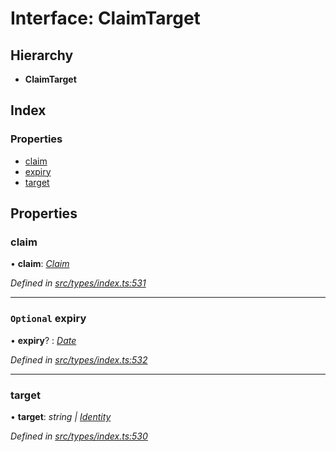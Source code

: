 # Interface: ClaimTarget

## Hierarchy

* **ClaimTarget**

## Index

### Properties

* [claim](claimtarget.md#claim)
* [expiry](claimtarget.md#optional-expiry)
* [target](claimtarget.md#target)

## Properties

###  claim

• **claim**: *[Claim](../globals.md#claim)*

*Defined in [src/types/index.ts:531](https://github.com/PolymathNetwork/polymesh-sdk/blob/108d588b/src/types/index.ts#L531)*

___

### `Optional` expiry

• **expiry**? : *[Date](../enums/transactionargumenttype.md#date)*

*Defined in [src/types/index.ts:532](https://github.com/PolymathNetwork/polymesh-sdk/blob/108d588b/src/types/index.ts#L532)*

___

###  target

• **target**: *string | [Identity](../classes/identity.md)*

*Defined in [src/types/index.ts:530](https://github.com/PolymathNetwork/polymesh-sdk/blob/108d588b/src/types/index.ts#L530)*
